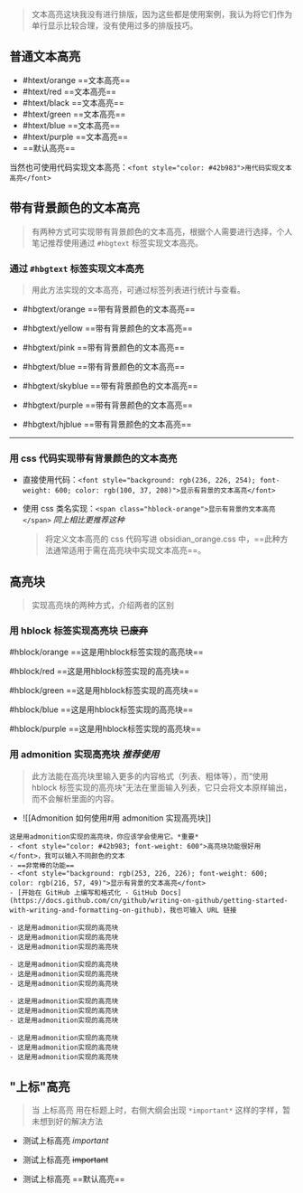 >文本高亮这块我没有进行排版，因为这些都是使用案例，我认为将它们作为单行显示比较合理，没有使用过多的排版技巧。
## 普通文本高亮
- #htext/orange ==文本高亮==
- #htext/red ==文本高亮==
- #htext/black ==文本高亮==
- #htext/green ==文本高亮==
- #htext/blue ==文本高亮==
- #htext/purple ==文本高亮==
- ==默认高亮==

当然也可使用代码实现文本高亮：`<font style="color: #42b983">用代码实现文本高亮</font>`
## 带有背景颜色的文本高亮
>有两种方式可实现带有背景颜色的文本高亮，根据个人需要进行选择，个人笔记推荐使用通过 `#hbgtext` 标签实现文本高亮。
### 通过 `#hbgtext` 标签实现文本高亮
>用此方法实现的文本高亮，可通过标签列表进行统计与查看。
- #hbgtext/orange ==带有背景颜色的文本高亮== 

- #hbgtext/yellow ==带有背景颜色的文本高亮==

- #hbgtext/pink ==带有背景颜色的文本高亮==

- #hbgtext/blue ==带有背景颜色的文本高亮==

- #hbgtext/skyblue ==带有背景颜色的文本高亮==

- #hbgtext/purple ==带有背景颜色的文本高亮==

- #hbgtext/hjblue ==带有背景颜色的文本高亮==

---
### 用 css 代码实现带有背景颜色的文本高亮
- 直接使用代码：`<font style="background: rgb(236, 226, 254); font-weight: 600; color: rgb(100, 37, 208)">显示有背景的文本高亮</font>`

- 使用 css 类名实现：`<span class="hblock-orange">显示有背景的文本高亮</span>`  *同上相比更推荐这种*
	>将定义文本高亮的 css 代码写进 obsidian_orange.css 中，==此种方法通常适用于需在高亮块中实现文本高亮==。
## 高亮块
>实现高亮块的两种方式，介绍两者的区别
### 用 hblock 标签实现高亮块 ~~已废弃~~
#hblock/orange ==这是用hblock标签实现的高亮块==

#hblock/red ==这是用hblock标签实现的高亮块==

#hblock/green ==这是用hblock标签实现的高亮块==

#hblock/blue ==这是用hblock标签实现的高亮块==

#hblock/purple ==这是用hblock标签实现的高亮块==
### 用 admonition 实现高亮块 *推荐使用*
>此方法能在高亮块里输入更多的内容格式（列表、粗体等），而“使用 hblock 标签实现的高亮块”无法在里面输入列表，它只会将文本原样输出，而不会解析里面的内容。
- ![[Admonition 如何使用#用 admonition 实现高亮块]]

```ad-orange
这是用admonition实现的高亮块，你应该学会使用它。*重要*
- <font style="color: #42b983; font-weight: 600">高亮块功能很好用</font>，我可以输入不同颜色的文本
- ==非常棒的功能==
- <font style="background: rgb(253, 226, 226); font-weight: 600; color: rgb(216, 57, 49)">显示有背景的文本高亮</font>
- [开始在 GitHub 上编写和格式化 - GitHub Docs](https://docs.github.com/cn/github/writing-on-github/getting-started-with-writing-and-formatting-on-github)，我也可输入 URL 链接
```

```ad-blue
- 这是用admonition实现的高亮块
- 这是用admonition实现的高亮块
- 这是用admonition实现的高亮块
```

```ad-red
- 这是用admonition实现的高亮块
- 这是用admonition实现的高亮块
- 这是用admonition实现的高亮块
```

```ad-green
- 这是用admonition实现的高亮块
- 这是用admonition实现的高亮块
- 这是用admonition实现的高亮块
```

```ad-purple
- 这是用admonition实现的高亮块
- 这是用admonition实现的高亮块
- 这是用admonition实现的高亮块
```
## "上标"高亮
>当 上标高亮 用在标题上时，右侧大纲会出现 `*important*` 这样的字样，暂未想到好的解决方法

- 测试上标高亮 *important*

- 测试上标高亮  ~~important~~

- 测试上标高亮 ==默认高亮==
